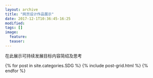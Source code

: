 ```yaml
---
layout: archive
title: "网页设计作品展示"
date: 2017-12-1T10:36:45-16:25
modified:
tags: []
image: 
  feature: 
  teaser:
---
```


在此展示可持续发展目标内容简绍及思考

<div class="tiles">
{% for post in site.categories.SDG %}
  {% include post-grid.html %}
{% endfor %}
</div><!-- /.tiles 把所有categories 有 SDG 的列出来-->